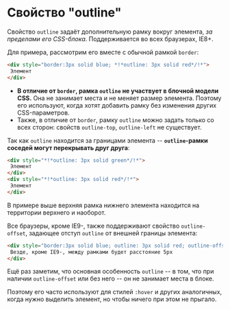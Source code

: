 # Свойство "outline"

Свойство `outline` задаёт дополнительную рамку вокруг элемента, *за пределами его CSS-блока*. Поддерживается во всех браузерах, IE8+.

Для примера, рассмотрим его вместе с обычной рамкой `border`:

```html autorun height=60
<div style="border:3px solid blue; *!*outline: 3px solid red*/!*">
 Элемент
</div>
```

- **В отличие от `border`, рамка `outline` не участвует в блочной модели CSS.** Она не занимает места и не меняет размер элемента. Поэтому его используют, когда хотят добавить рамку без изменения других CSS-параметров.
- Также, в отличие от `border`, рамку `outline` можно задать только со всех сторон: свойств `outline-top`, `outline-left` не существует.

Так как `outline` находится за границами элемента -- **`outline`-рамки соседей могут перекрывать друг друга**:

```html height=60 autorun
<div style="*!*outline: 3px solid green*/!*">
 Элемент
</div>
<div style="*!*outline: 3px solid red*/!*">
 Элемент
</div>
```

В примере выше верхняя рамка нижнего элемента находится на территории верхнего и наоборот.

Все браузеры, кроме IE9-, также поддерживают свойство `outline-offset`, задающее отступ `outline` от внешней границы элемента:

```html autorun height=60 no-beautify
<div style="border:3px solid blue; outline: 3px solid red; outline-offset:5px">
 Везде, кроме IE9-, между рамками будет расстояние 5px
</div>
```

Ещё раз заметим, что основная особенность `outline` -- в том, что при наличии  `outline-offset` или без него -- он не занимает места в блоке.

Поэтому его часто используют для стилей `:hover` и других аналогичных, когда нужно выделить элемент, но чтобы ничего при этом не прыгало.